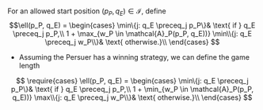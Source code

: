 
For an allowed start position $(p_P, q_E) \in \mathcal{I}$, define
$$\ell(p_P, q_E) =
\begin{cases}
\min\{j: q_E \preceq_j p_P\}& \text{ if } q_E \preceq_j p_P,\\
1 + \max_{w_P \in \mathcal{A}_P(p_P, q_E))} \min\\{j: q_E \preceq_j w_P\\}&  \text{ otherwise.}\\
\end{cases}
$$

- Assuming the Persuer has a winning strategy, we can define the game length


$$
\require{cases}
\ell(p_P, q_E) =
\begin{cases}
\min\{j: q_E \preceq_j p_P\}& \text{ if } q_E \preceq_j p_P,\\
1 + \min_{w_P \in \mathcal{A}_P(p_P, q_E))} \max\\{j: q_E \preceq_j w_P\\}&  \text{ otherwise.}\\
\end{cases}
$$
